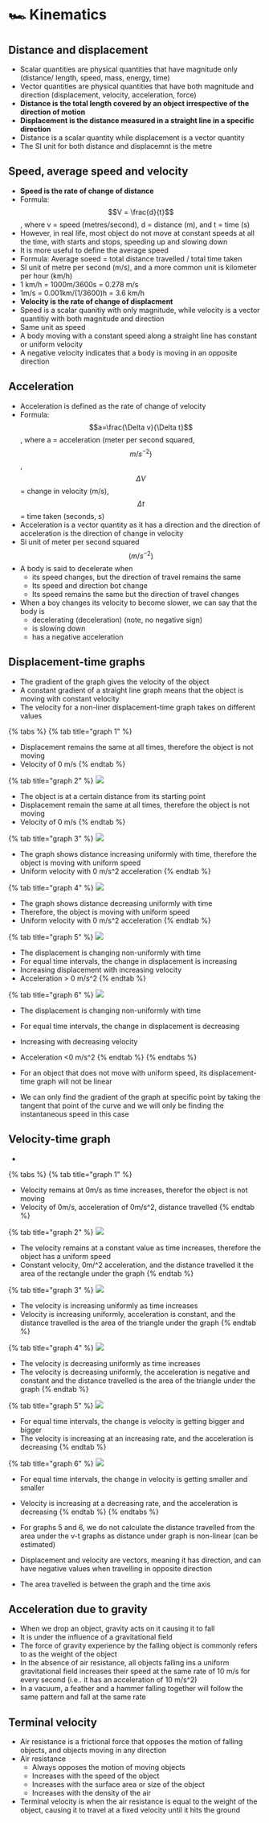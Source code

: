 # 🏎 Kinematics

## Distance and displacement

* Scalar quantities are physical quantities that have magnitude only (distance/ length, speed, mass, energy, time)
* Vector quantities are physical quantities that have both magnitude and direction (displacement, velocity, acceleration, force)
* **Distance is the total length covered by an object irrespective of the direction of motion**
* **Displacement is the distance measured in a straight line in a specific direction**
* Distance is a scalar quantity while displacement is a vector quantity
* The SI unit for both distance and displacemnt is the metre

## Speed, average speed and velocity

* **Speed is the rate of change of distance**
* Formula:$$V = \frac{d}{t}$$, where v = speed (metres/second), d = distance (m), and t = time (s)
* However, in real life, most object do not move at constant speeds at all the time, with starts and stops, speeding up and slowing down
* It is more useful to define the average speed
* Formula: Average soeed = total distance travelled / total time taken
* SI unit of metre per second (m/s), and a more common unit is kilometer per hour (km/h)
* 1 km/h  = 1000m/3600s = 0.278 m/s
* 1m/s  = 0.001km/(1/3600)h = 3.6 km/h
* **Velocity is the rate of change of displacment**
* Speed is a scalar quanitiy with only magnitude, while velocity is a vector quantitiy with both magnitude and direction
* Same unit as speed
* A body moving with a constant speed along a straight line has constant or uniform velocity
* A negative velocity indicates that a body is moving in an opposite direction

## Acceleration

* Acceleration is defined as the rate of change of velocity
* Formula: $$a=\frac{\Delta v}{\Delta t}$$, where a = acceleration (meter per second squared, $$m/s^{-2})$$, $$\Delta V$$ =  change in velocity (m/s), $$\Delta t$$ = time taken (seconds, s)
* Acceleration is a vector quantity as it has a direction and the direction of acceleration is the direction of change in velocity
* Si unit of meter per second squared $$(m/s^{-2})$$
* A body is said to decelerate when
  * its speed changes, but the direction of travel remains the same
  * Its speed and direction bot change
  * Its speed remains the same but the direction of travel changes
* When a boy changes its velocity to become slower, we can say that the body is&#x20;
  * decelerating (deceleration) (note, no negative sign)
  * is slowing down
  * has a negative acceleration

## Displacement-time graphs

* The gradient of the graph gives the velocity of the object
* A constant gradient of a straight line graph means that the object is moving with constant velocity
* The velocity for a non-liner displacement-time graph takes on different values

{% tabs %}
{% tab title="graph 1" %}
<img src="../.gitbook/assets/image (50).png" alt="" data-size="original">

* Displacement remains the same at all times, therefore the object is not moving
* Velocity of 0 m/s
{% endtab %}

{% tab title="graph 2" %}
![](<../.gitbook/assets/image (48) (1).png>)

* The object is at a certain distance from its starting point
* Displacement remain the same at all times, therefore the object is not moving
* Velocity of 0 m/s
{% endtab %}

{% tab title="graph 3" %}
![](<../.gitbook/assets/image (36).png>)

* The graph shows distance increasing uniformly with time, therefore the object is moving with uniform speed
* Uniform velocity with 0 m/s^2 acceleration
{% endtab %}

{% tab title="graph 4" %}
![](<../.gitbook/assets/image (39).png>)

* The graph shows distance decreasing uniformly with time
* Therefore, the object is moving with uniform speed
* Uniform velocity with 0 m/s^2 acceleration
{% endtab %}

{% tab title="graph 5" %}
![](<../.gitbook/assets/image (10).png>)

* The displacement is changing non-uniformly with time
* For equal time intervals, the change in displacement is increasing
* Increasing displacement with increasing velocity
* Acceleration > 0 m/s^2
{% endtab %}

{% tab title="graph 6" %}
![](<../.gitbook/assets/image (12) (1).png>)

* The displacement is changing non-uniformly with time
* For equal time intervals, the change in displacement is decreasing
* Increasing with decreasing velocity
* Acceleration <0 m/s^2
{% endtab %}
{% endtabs %}

* For an object that does not move with uniform speed, its displacement-time graph will not be linear
* We can only find the gradient of the graph at specific point by taking the tangent that point of the curve and we will only be finding the instantaneous speed in this case

## Velocity-time graph



*

{% tabs %}
{% tab title="graph 1" %}
<img src="../.gitbook/assets/image (50).png" alt="" data-size="original">

* Velocity remains at 0m/s as time increases, therefor the object is not moving
* Velocity of 0m/s, acceleration of 0m/s^2, distance travelled
{% endtab %}

{% tab title="graph 2" %}
![](<../.gitbook/assets/image (48) (1).png>)

* The velocity remains at a constant value as time increases, therefore the object has a uniform speed
* Constant velocity, 0m/^2 acceleration, and the distance travelled it the area of the rectangle under the graph
{% endtab %}

{% tab title="graph 3" %}
![](<../.gitbook/assets/image (36).png>)

* The velocity is increasing uniformly as time increases
* Velocity is increasing uniformly, acceleration is constant, and the distance travelled is the area of the triangle under the graph
{% endtab %}

{% tab title="graph 4" %}
![](<../.gitbook/assets/image (39).png>)

* The velocity is decreasing uniformly as time increases
* The velocity is decreasing uniformly, the acceleration is negative and constant and the distance travelled is the area of the triangle under the graph
{% endtab %}

{% tab title="graph 5" %}
![](<../.gitbook/assets/image (10).png>)

* For equal time intervals, the change is velocity is getting bigger and bigger
* The velocity is increasing at an increasing rate, and the acceleration is decreasing&#x20;
{% endtab %}

{% tab title="graph 6" %}
![](<../.gitbook/assets/image (12) (1).png>)

* For equal time intervals, the change in velocity is getting smaller and smaller
* Velocity is increasing at a decreasing rate, and the acceleration is decreasing
{% endtab %}
{% endtabs %}

* For graphs 5 and 6, we do not calculate the distance travelled from the area under the v-t graphs as distance under graph is non-linear (can be estimated)
* Displacement and velocity are vectors, meaning it has direction, and can have negative values when travelling in opposite direction
* The area travelled is between the graph and the time axis

## Acceleration due to gravity

* When we drop an object, gravity acts on it causing it to fall
* It is under the influence of a gravitational field
* The force of gravity experience by the falling object  is commonly refers to as the weight of the object
* In the absence of air resistance, all objects falling ins a uniform gravitational field increases their speed at the same rate of 10 m/s for every second (i.e.. it has an acceleration of 10 m/s^2)
* In a vacuum, a feather and a hammer falling together will follow the same pattern and fall at the same rate

## Terminal velocity

* Air resistance is a frictional force that opposes the motion of falling objects, and objects moving in any direction
* Air resistance
  * Always opposes the motion of moving objects
  * Increases with the speed of the object
  * Increases with the surface area or size of the object
  * Increases with the density of the air
* Terminal velocity is when the air resistance is equal to the weight of the object, causing it to travel at a fixed velocity until it hits the ground
